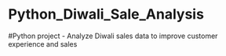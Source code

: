 # Python_Diwali_Sale_Analysis

#Python project - Analyze Diwali sales data to improve customer experience and sales

